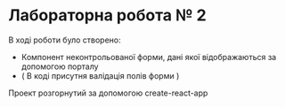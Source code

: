 # Лабораторна робота № 2
В ході роботи було створено:

* Компонент неконтрольованої форми, дані якої відображаються за допомогою порталу
* ( В коді присутня валідація полів форми ) 

Проект розгорнутий за допомогою create-react-app
